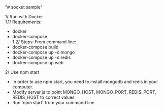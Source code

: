 "# socket sample"

1/ Run with Docker<br />
  1.1/ Requirements:
  - docker
  - docker-compose<br />
  1.2/ Steps:
  From command line:
  - docker-compose build
  - docker-compose up -d mongo
  - docker-compose up -d redis
  - docker-compose up web

2/ Use npm start
  - In order to use npm start, you need to install mongodb and redis in your computer.
  - Modify server.js to point MONGO_HOST, MONGO_PORT, REDIS_PORT, REDIS_HOST to correct values
  - Run 'npm start' from your command line
  
